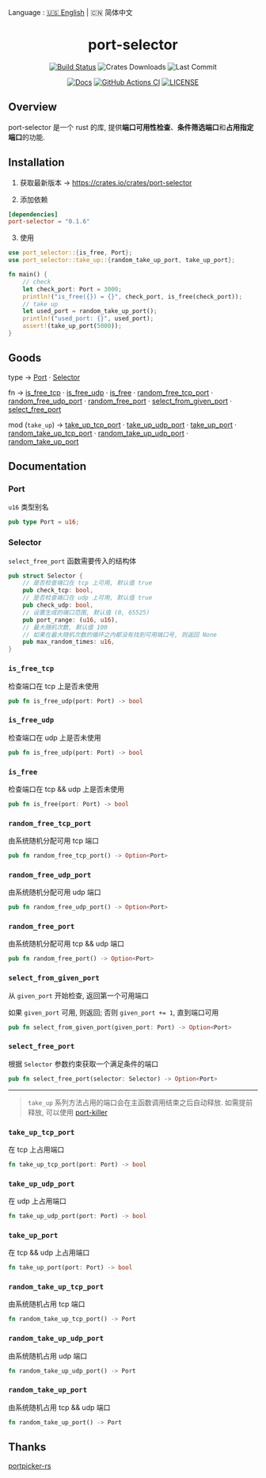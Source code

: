 Language : [🇺🇸 English](./README.md) | 🇨🇳 简体中文

<h1 align="center">port-selector</h1>
<div align="center">

[![Build Status](https://img.shields.io/crates/v/port-selector)](https://crates.io/crates/port-selector)
![Crates Downloads](https://img.shields.io/crates/d/port-selector)
![Last Commit](https://img.shields.io/github/last-commit/ZingerLittleBee/port-selector-rs)

</div>
<div align="center">

[![Docs](https://img.shields.io/docsrs/port-selector)](https://docs.rs/port-selector/0.1.1/port_selector/)
[![GitHub Actions CI](https://img.shields.io/github/workflow/status/ZingerLittleBee/port-selector-rs/Test%20CI)](https://github.com/ZingerLittleBee/port-selector-rs/actions)
[![LICENSE](https://img.shields.io/crates/l/port-selector)](./LICENSE)

</div>

## Overview
port-selector 是一个 rust 的库, 提供**端口可用性检查**、**条件筛选端口**和**占用指定端口**的功能.

## Installation
1. 获取最新版本 -> https://crates.io/crates/port-selector

2. 添加依赖
```toml
[dependencies]
port-selector = "0.1.6"
```

3. 使用
```rust
use port_selector::{is_free, Port};
use port_selector::take_up::{random_take_up_port, take_up_port};

fn main() {
    // check
    let check_port: Port = 3000;
    println!("is_free({}) = {}", check_port, is_free(check_port));
    // take up
    let used_port = random_take_up_port();
    println!("used_port: {}", used_port);
    assert!(take_up_port(5000));
}
```

## Goods
type -> [Port](#port) · [Selector](#selector)

fn -> [is_free_tcp](#is_free_tcp) · [is_free_udp](#is_free_udp) · [is_free](#is_free) · [random_free_tcp_port](#random_free_tcp_port) · [random_free_udp_port](#random_free_udp_port) · [random_free_port](#random_free_port) · [select_from_given_port](#select_from_given_port) · [select_free_port](#select_free_port)

mod (`take_up`) -> [take_up_tcp_port](#take_up_tcp_port) · [take_up_udp_port](#take_up_udp_port) · [take_up_port](#take_up_port) · [random_take_up_tcp_port](#random_take_up_tcp_port) · [random_take_up_udp_port](#random_take_up_udp_port) · [random_take_up_port](#random_take_up_port)


## Documentation
### Port
`u16` 类型别名
```rust
pub type Port = u16;
```

### Selector
`select_free_port` 函数需要传入的结构体
```rust
pub struct Selector {
    // 是否检查端口在 tcp 上可用, 默认值 true
    pub check_tcp: bool,
    // 是否检查端口在 udp 上可用, 默认值 true
    pub check_udp: bool,
    // 设置生成的端口范围, 默认值 (0, 65525)
    pub port_range: (u16, u16),
    // 最大随机次数, 默认值 100
    // 如果在最大随机次数的循环之内都没有找到可用端口号, 则返回 None
    pub max_random_times: u16,
}
```

### `is_free_tcp`
检查端口在 tcp 上是否未使用
```rust
pub fn is_free_udp(port: Port) -> bool
```

### `is_free_udp`
检查端口在 udp 上是否未使用
```rust
pub fn is_free_udp(port: Port) -> bool
```

### `is_free`
检查端口在 tcp && udp 上是否未使用
```rust
pub fn is_free(port: Port) -> bool
```

### `random_free_tcp_port`
由系统随机分配可用 tcp 端口
```rust
pub fn random_free_tcp_port() -> Option<Port>
```

### `random_free_udp_port`
由系统随机分配可用 udp 端口
```rust
pub fn random_free_udp_port() -> Option<Port>
```

### `random_free_port`
由系统随机分配可用 tcp && udp 端口
```rust
pub fn random_free_port() -> Option<Port>
```

### `select_from_given_port`
从 `given_port` 开始检查, 返回第一个可用端口

如果 `given_port` 可用, 则返回; 否则 `given_port += 1`, 直到端口可用
```rust
pub fn select_from_given_port(given_port: Port) -> Option<Port>
```

### `select_free_port`
根据 `Selector` 参数约束获取一个满足条件的端口
```rust
pub fn select_free_port(selector: Selector) -> Option<Port>
```
----
> `take_up` 系列方法占用的端口会在主函数调用结束之后自动释放. 如需提前释放, 可以使用 [port-killer](https://github.com/ZingerLittleBee/port-killer-rs)
### `take_up_tcp_port`
在 tcp 上占用端口
```rust
fn take_up_tcp_port(port: Port) -> bool
```

### `take_up_udp_port`
在 udp 上占用端口
```rust
fn take_up_udp_port(port: Port) -> bool
```

### `take_up_port`
在 tcp && udp 上占用端口
```rust
fn take_up_port(port: Port) -> bool
```

### `random_take_up_tcp_port`
由系统随机占用 tcp 端口
```rust
fn random_take_up_tcp_port() -> Port
```

### `random_take_up_udp_port`
由系统随机占用 udp 端口
```rust
fn random_take_up_udp_port() -> Port
```

### `random_take_up_port`
由系统随机占用 tcp && udp 端口
```rust
fn random_take_up_port() -> Port
```

## Thanks
[portpicker-rs](https://github.com/Dentosal/portpicker-rs)
